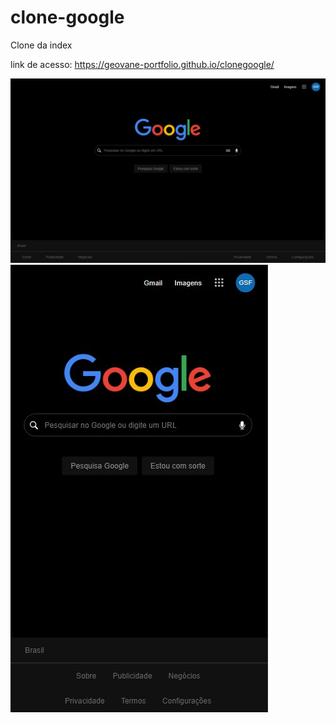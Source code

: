 # clone-google
 Clone da index 

link de acesso: https://geovane-portfolio.github.io/clonegoogle/

<img src="assets/images/clone-google-dark1.jpg" />
<img src="assets/images/clone-google-dark2.jpg" />
